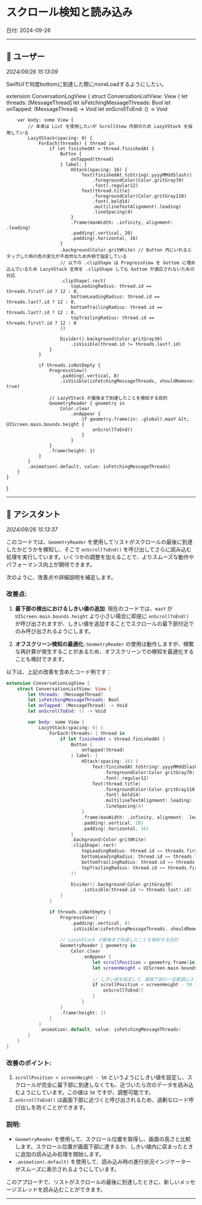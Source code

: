 # スクロール検知と読み込み

日付: 2024-09-26

---

## 👤 ユーザー
*2024/09/26 15:13:09*

SwiftUIで何度bottomに到達した際にmoreLoadするようにしたい。

extension ConversationLogView {
    struct ConversationListView: View {
        let threads: [MessageThread]
        let isFetchingMessageThreads: Bool
        let onTapped: (MessageThread) -&gt; Void
        let onScrollToEnd: () -&gt; Void

        var body: some View {
            // 本来は List を使用したいが ScrollView 内部のため LazyVStack を採用している
            LazyVStack(spacing: 0) {
                ForEach(threads) { thread in
                    if let finishedAt = thread.finishedAt {
                        Button {
                            onTapped(thread)
                        } label: {
                            HStack(spacing: 16) {
                                Text(finishedAt.toString(.yyyyMMddSlash))
                                    .foregroundColor(Color.gritGray70)
                                    .font(.regular12)
                                Text(thread.title)
                                    .foregroundColor(Color.gritGray110)
                                    .font(.bold14)
                                    .multilineTextAlignment(.leading)
                                    .lineSpacing(4)
                            }
                            .frame(maxWidth: .infinity, alignment: .leading)
                            .padding(.vertical, 20)
                            .padding(.horizontal, 16)
                        }
                        .background(Color.gritWhite) // Button 内にいれるとタップした時の色の変化が不自然なため外側で指定している
                        // 以下の .clipShape は ProgressView を bottom に埋め込んでいるため LazyVStack 全体を .clipShape しても bottom が適応されないための対応
                        .clipShape(.rect(
                            topLeadingRadius: thread.id == threads.first?.id ? 12 : 0,
                            bottomLeadingRadius: thread.id == threads.last?.id ? 12 : 0,
                            bottomTrailingRadius: thread.id == threads.last?.id ? 12 : 0,
                            topTrailingRadius: thread.id == threads.first?.id ? 12 : 0
                        ))

                        Divider().background(Color.gritGray30)
                            .isVisible(thread.id != threads.last?.id)
                    }
                }

                if threads.isNotEmpty {
                    ProgressView()
                        .padding(.vertical, 8)
                        .isVisible(isFetchingMessageThreads, shouldRemove: true)
                    
                    // LazyVStack が最後まで到達したことを検知する目的
                    GeometryReader { geometry in
                        Color.clear
                            .onAppear {
                                if geometry.frame(in: .global).maxY &lt; UIScreen.main.bounds.height {
                                    onScrollToEnd()
                                }
                            }
                    }
                    .frame(height: 1)
                }
            }
            .animation(.default, value: isFetchingMessageThreads)
        }
    }
}

---

## 🤖 アシスタント
*2024/09/26 15:13:37*

このコードでは、`GeometryReader` を使用してリストがスクロールの最後に到達したかどうかを検知し、そこで `onScrollToEnd()` を呼び出してさらに読み込む処理を実行しています。いくつかの調整を加えることで、よりスムーズな動作やパフォーマンス向上が期待できます。

次のように、改善点や詳細説明を補足します。

### 改善点:
1. **最下部の検出におけるしきい値の追加**:
   現在のコードでは、`maxY` が `UIScreen.main.bounds.height` より小さい場合に即座に `onScrollToEnd()` が呼び出されますが、しきい値を追加することでスクロールの最下部付近でのみ呼び出されるようにします。
   
2. **オフスクリーン検知の最適化**:
   `GeometryReader` の使用は動作しますが、頻繁な再計算が発生することがあるため、オフスクリーンでの検知を最適化することも検討できます。

以下は、上記の改善を含めたコード例です：

```swift
extension ConversationLogView {
    struct ConversationListView: View {
        let threads: [MessageThread]
        let isFetchingMessageThreads: Bool
        let onTapped: (MessageThread) -> Void
        let onScrollToEnd: () -> Void

        var body: some View {
            LazyVStack(spacing: 0) {
                ForEach(threads) { thread in
                    if let finishedAt = thread.finishedAt {
                        Button {
                            onTapped(thread)
                        } label: {
                            HStack(spacing: 16) {
                                Text(finishedAt.toString(.yyyyMMddSlash))
                                    .foregroundColor(Color.gritGray70)
                                    .font(.regular12)
                                Text(thread.title)
                                    .foregroundColor(Color.gritGray110)
                                    .font(.bold14)
                                    .multilineTextAlignment(.leading)
                                    .lineSpacing(4)
                            }
                            .frame(maxWidth: .infinity, alignment: .leading)
                            .padding(.vertical, 20)
                            .padding(.horizontal, 16)
                        }
                        .background(Color.gritWhite)
                        .clipShape(.rect(
                            topLeadingRadius: thread.id == threads.first?.id ? 12 : 0,
                            bottomLeadingRadius: thread.id == threads.last?.id ? 12 : 0,
                            bottomTrailingRadius: thread.id == threads.last?.id ? 12 : 0,
                            topTrailingRadius: thread.id == threads.first?.id ? 12 : 0
                        ))

                        Divider().background(Color.gritGray30)
                            .isVisible(thread.id != threads.last?.id)
                    }
                }

                if threads.isNotEmpty {
                    ProgressView()
                        .padding(.vertical, 8)
                        .isVisible(isFetchingMessageThreads, shouldRemove: true)
                    
                    // LazyVStack が最後まで到達したことを検知する目的
                    GeometryReader { geometry in
                        Color.clear
                            .onAppear {
                                let scrollPosition = geometry.frame(in: .global).maxY
                                let screenHeight = UIScreen.main.bounds.height
                                
                                // しきい値を設定して、画面下部の一定範囲に入ったときにロードを開始
                                if scrollPosition < screenHeight - 50 {
                                    onScrollToEnd()
                                }
                            }
                    }
                    .frame(height: 1)
                }
            }
            .animation(.default, value: isFetchingMessageThreads)
        }
    }
}
```

### 改善のポイント:
1. `scrollPosition < screenHeight - 50` というようにしきい値を設定し、スクロールが完全に最下部に到達しなくても、近づいたら次のデータを読み込むようにしています。この値は `50` ですが、調整可能です。
2. `onScrollToEnd()` は画面下部に近づくと呼び出されるため、過剰なロード呼び出しを防ぐことができます。

### 説明:
- `GeometryReader` を使用して、スクロール位置を取得し、画面の高さと比較します。スクロール位置が画面下部に達するか、しきい値内に収まったときに追加の読み込み処理を開始します。
- `.animation(.default)` を使用して、読み込み時の進行状況インジケーターがスムーズに表示されるようにしています。

このアプローチで、リストがスクロールの最後に到達したときに、新しいメッセージスレッドを読み込むことができます。

---
